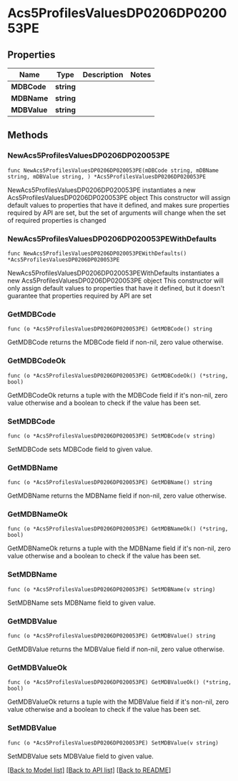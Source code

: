 # Acs5ProfilesValuesDP0206DP020053PE

## Properties

Name | Type | Description | Notes
------------ | ------------- | ------------- | -------------
**MDBCode** | **string** |  | 
**MDBName** | **string** |  | 
**MDBValue** | **string** |  | 

## Methods

### NewAcs5ProfilesValuesDP0206DP020053PE

`func NewAcs5ProfilesValuesDP0206DP020053PE(mDBCode string, mDBName string, mDBValue string, ) *Acs5ProfilesValuesDP0206DP020053PE`

NewAcs5ProfilesValuesDP0206DP020053PE instantiates a new Acs5ProfilesValuesDP0206DP020053PE object
This constructor will assign default values to properties that have it defined,
and makes sure properties required by API are set, but the set of arguments
will change when the set of required properties is changed

### NewAcs5ProfilesValuesDP0206DP020053PEWithDefaults

`func NewAcs5ProfilesValuesDP0206DP020053PEWithDefaults() *Acs5ProfilesValuesDP0206DP020053PE`

NewAcs5ProfilesValuesDP0206DP020053PEWithDefaults instantiates a new Acs5ProfilesValuesDP0206DP020053PE object
This constructor will only assign default values to properties that have it defined,
but it doesn't guarantee that properties required by API are set

### GetMDBCode

`func (o *Acs5ProfilesValuesDP0206DP020053PE) GetMDBCode() string`

GetMDBCode returns the MDBCode field if non-nil, zero value otherwise.

### GetMDBCodeOk

`func (o *Acs5ProfilesValuesDP0206DP020053PE) GetMDBCodeOk() (*string, bool)`

GetMDBCodeOk returns a tuple with the MDBCode field if it's non-nil, zero value otherwise
and a boolean to check if the value has been set.

### SetMDBCode

`func (o *Acs5ProfilesValuesDP0206DP020053PE) SetMDBCode(v string)`

SetMDBCode sets MDBCode field to given value.


### GetMDBName

`func (o *Acs5ProfilesValuesDP0206DP020053PE) GetMDBName() string`

GetMDBName returns the MDBName field if non-nil, zero value otherwise.

### GetMDBNameOk

`func (o *Acs5ProfilesValuesDP0206DP020053PE) GetMDBNameOk() (*string, bool)`

GetMDBNameOk returns a tuple with the MDBName field if it's non-nil, zero value otherwise
and a boolean to check if the value has been set.

### SetMDBName

`func (o *Acs5ProfilesValuesDP0206DP020053PE) SetMDBName(v string)`

SetMDBName sets MDBName field to given value.


### GetMDBValue

`func (o *Acs5ProfilesValuesDP0206DP020053PE) GetMDBValue() string`

GetMDBValue returns the MDBValue field if non-nil, zero value otherwise.

### GetMDBValueOk

`func (o *Acs5ProfilesValuesDP0206DP020053PE) GetMDBValueOk() (*string, bool)`

GetMDBValueOk returns a tuple with the MDBValue field if it's non-nil, zero value otherwise
and a boolean to check if the value has been set.

### SetMDBValue

`func (o *Acs5ProfilesValuesDP0206DP020053PE) SetMDBValue(v string)`

SetMDBValue sets MDBValue field to given value.



[[Back to Model list]](../README.md#documentation-for-models) [[Back to API list]](../README.md#documentation-for-api-endpoints) [[Back to README]](../README.md)


